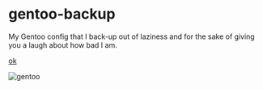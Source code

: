 # gentoo-backup
My Gentoo config that I back-up out of laziness and for the sake of giving you a laugh about how bad I am.

[ok](https://youtu.be/S8s9uzPIqQ4)

![gentoo](https://user-images.githubusercontent.com/56132390/103350445-4eab3d00-4aa0-11eb-8df3-72b7ae8d7d37.png)
